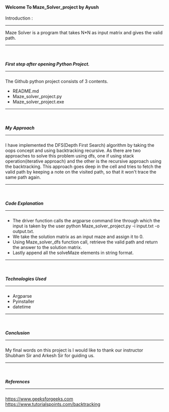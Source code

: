  

#### Welcome To Maze_Solver_project by Ayush
Introduction :<hr>
Maze Solver is a program that takes N*N as input matrix and gives the valid path.<hr><br>

##### First step after opening Python Project.<hr>
The Github python project consists of 3 contents.
* README.md
* Maze_solver_project.py
* Maze_solver_project.exe 
<hr><br>


##### My Approach<hr>
I have implemented the DFS(Depth First Search) algorithm by taking the oops concept and using backtracking recursive. As there are two approaches to solve this problem using dfs, one if using stack operation(iterative approach) and the other is the recursive approach using the backtracking. This approach goes deep in the cell and tries to fetch the valid path by keeping a note on the visited path, so that it won't trace the same path again.
<hr><br>

##### Code Explanation<hr>
* The driver function calls the argparse command line through which the input is taken by the user python Maze_solver_project.py -i input.txt -o output.txt.
* We take the solution matrix as an input maze and assign it to 0.
* Using Maze_solver_dfs function call, retrieve the valid path and return the answer to the solution matrix.
* Lastly append all the solveMaze elements in string format.
<hr><br>

##### Technologies Used<hr>

* Argparse
* Pyinstaller
* datetime
<hr><br>

##### Conclusion<hr>

My final words on this project is I would like to thank our instructor Shubham Sir and Arkesh Sir for guiding us.
<hr><br>

##### References<hr>
https://www.geeksforgeeks.com
https://www.tutorialspoints.com/backtracking

